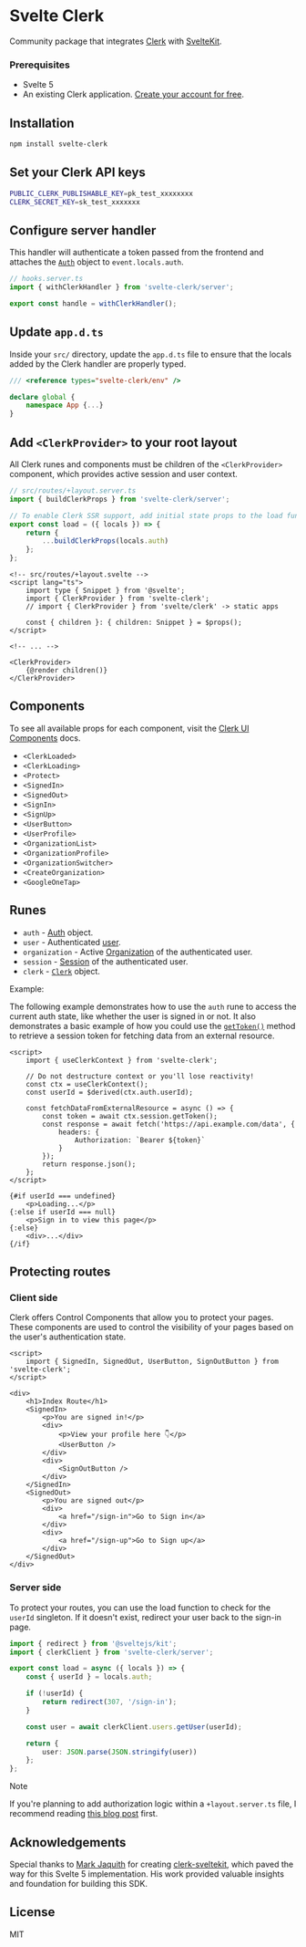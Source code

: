 # Svelte Clerk

Community package that integrates [Clerk](https://clerk.com/) with [SvelteKit](https://kit.svelte.dev/).

### Prerequisites

- Svelte 5
- An existing Clerk application. [Create your account for free](https://dashboard.clerk.com/sign-up?utm_source=github&utm_medium=clerk_nuxt).

## Installation

```bash
npm install svelte-clerk
```

## Set your Clerk API keys

```bash
PUBLIC_CLERK_PUBLISHABLE_KEY=pk_test_xxxxxxxx
CLERK_SECRET_KEY=sk_test_xxxxxxx
```

## Configure server handler

This handler will authenticate a token passed from the frontend and attaches the [`Auth`](https://clerk.com/docs/references/nextjs/auth-object#auth-object) object to `event.locals.auth`.

```ts
// hooks.server.ts
import { withClerkHandler } from 'svelte-clerk/server';

export const handle = withClerkHandler();
```

## Update `app.d.ts`

Inside your `src/` directory, update the `app.d.ts` file to ensure that the locals added by the Clerk handler are properly typed.

```ts
/// <reference types="svelte-clerk/env" />

declare global {
	namespace App {...}
}
```

## Add `<ClerkProvider>` to your root layout

All Clerk runes and components must be children of the `<ClerkProvider>` component, which provides active session and user context.

```ts
// src/routes/+layout.server.ts
import { buildClerkProps } from 'svelte-clerk/server';

// To enable Clerk SSR support, add initial state props to the load function
export const load = ({ locals }) => {
	return {
		...buildClerkProps(locals.auth)
	};
};
```

```svelte
<!-- src/routes/+layout.svelte -->
<script lang="ts">
	import type { Snippet } from '@svelte';
	import { ClerkProvider } from 'svelte-clerk';
	// import { ClerkProvider } from 'svelte/clerk' -> static apps

	const { children }: { children: Snippet } = $props();
</script>

<!-- ... -->

<ClerkProvider>
	{@render children()}
</ClerkProvider>
```

## Components

To see all available props for each component, visit the [Clerk UI Components](https://clerk.com/docs/components/overview) docs.

- `<ClerkLoaded>`
- `<ClerkLoading>`
- `<Protect>`
- `<SignedIn>`
- `<SignedOut>`
- `<SignIn>`
- `<SignUp>`
- `<UserButton>`
- `<UserProfile>`
- `<OrganizationList>`
- `<OrganizationProfile>`
- `<OrganizationSwitcher>`
- `<CreateOrganization>`
- `<GoogleOneTap>`

## Runes

- `auth` - [Auth](https://clerk.com/docs/references/nextjs/auth-object#auth-object) object.
- `user` - Authenticated [user](https://clerk.com/docs/references/javascript/user/user).
- `organization` - Active [Organization](https://clerk.com/docs/references/javascript/organization/organization) of the authenticated user.
- `session` - [Session](https://clerk.com/docs/references/javascript/session) of the authenticated user.
- `clerk` - [`Clerk`](https://clerk.com/docs/references/javascript/clerk/clerk) object.

Example:

The following example demonstrates how to use the `auth` rune to access the current auth state, like whether the user is signed in or not. It also demonstrates a basic example of how you could use the [`getToken()`](https://clerk.com/docs/references/javascript/session#get-token) method to retrieve a session token for fetching data from an external resource.

```svelte
<script>
	import { useClerkContext } from 'svelte-clerk';

	// Do not destructure context or you'll lose reactivity!
	const ctx = useClerkContext();
	const userId = $derived(ctx.auth.userId);

	const fetchDataFromExternalResource = async () => {
		const token = await ctx.session.getToken();
		const response = await fetch('https://api.example.com/data', {
			headers: {
				Authorization: `Bearer ${token}`
			}
		});
		return response.json();
	};
</script>

{#if userId === undefined}
	<p>Loading...</p>
{:else if userId === null}
	<p>Sign in to view this page</p>
{:else}
	<div>...</div>
{/if}
```

## Protecting routes

### Client side

Clerk offers Control Components that allow you to protect your pages. These components are used to control the visibility of your pages based on the user's authentication state.

```svelte
<script>
	import { SignedIn, SignedOut, UserButton, SignOutButton } from 'svelte-clerk';
</script>

<div>
	<h1>Index Route</h1>
	<SignedIn>
		<p>You are signed in!</p>
		<div>
			<p>View your profile here 👇</p>
			<UserButton />
		</div>
		<div>
			<SignOutButton />
		</div>
	</SignedIn>
	<SignedOut>
		<p>You are signed out</p>
		<div>
			<a href="/sign-in">Go to Sign in</a>
		</div>
		<div>
			<a href="/sign-up">Go to Sign up</a>
		</div>
	</SignedOut>
</div>
```

### Server side

To protect your routes, you can use the load function to check for the `userId` singleton. If it doesn't exist, redirect your user back to the sign-in page.

```ts
import { redirect } from '@sveltejs/kit';
import { clerkClient } from 'svelte-clerk/server';

export const load = async ({ locals }) => {
	const { userId } = locals.auth;

	if (!userId) {
		return redirect(307, '/sign-in');
	}

	const user = await clerkClient.users.getUser(userId);

	return {
		user: JSON.parse(JSON.stringify(user))
	};
};
```

> [!NOTE]
> If you're planning to add authorization logic within a `+layout.server.ts` file, I recommend reading [this blog post](https://www.captaincodeman.com/securing-your-sveltekit-app) first.

## Acknowledgements

Special thanks to [Mark Jaquith](https://github.com/markjaquith) for creating [clerk-sveltekit](https://github.com/markjaquith/clerk-sveltekit), which paved the way for this Svelte 5 implementation. His work provided valuable insights and foundation for building this SDK.

## License

MIT
